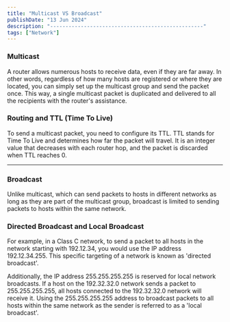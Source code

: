 ```yaml
---
title: "Multicast VS Broadcast"
publishDate: "13 Jun 2024"
description: "--------------------------------------------------"
tags: ["Network"]
---
```


### Multicast

A router allows numerous hosts to receive data, even if they are far away. In other words, regardless of how many hosts are registered or where they are located, you can simply set up the multicast group and send the packet once. This way, a single multicast packet is duplicated and delivered to all the recipients with the router's assistance.

### Routing and TTL (Time To Live)

To send a multicast packet, you need to configure its TTL. TTL stands for Time To Live and determines how far the packet will travel. It is an integer value that decreases with each router hop, and the packet is discarded when TTL reaches 0.

---

### Broadcast

Unlike multicast, which can send packets to hosts in different networks as long as they are part of the multicast group, broadcast is limited to sending packets to hosts within the same network.

### Directed Broadcast and Local Broadcast

For example, in a Class C network, to send a packet to all hosts in the network starting with 192.12.34, you would use the IP address 192.12.34.255. This specific targeting of a network is known as 'directed broadcast'.

Additionally, the IP address 255.255.255.255 is reserved for local network broadcasts. If a host on the 192.32.32.0 network sends a packet to 255.255.255.255, all hosts connected to the 192.32.32.0 network will receive it. Using the 255.255.255.255 address to broadcast packets to all hosts within the same network as the sender is referred to as a 'local broadcast'.